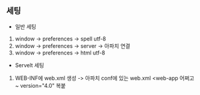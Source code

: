 ## 세팅
- 일반 세팅
1. window -> preferences -> spell utf-8
2. window -> preferences -> server -> 아파치 연결
3. window -> preferences -> html utf-8  


- Servelt 세팅
1. WEB-INF에 web.xml 생성 -> 아파치 conf에 있는 web.xml <web-app 어쩌고 ~ version="4.0" 복붙
